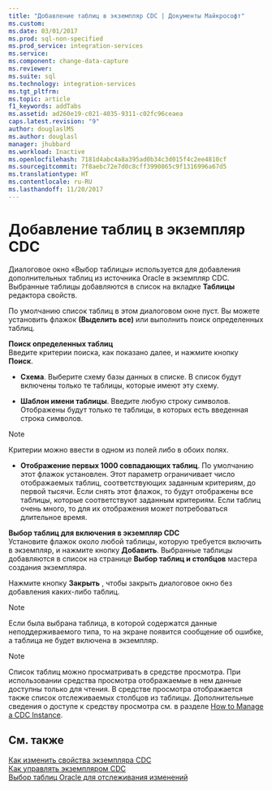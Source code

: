 ```yaml
---
title: "Добавление таблиц в экземпляр CDC | Документы Майкрософт"
ms.custom: 
ms.date: 03/01/2017
ms.prod: sql-non-specified
ms.prod_service: integration-services
ms.service: 
ms.component: change-data-capture
ms.reviewer: 
ms.suite: sql
ms.technology: integration-services
ms.tgt_pltfrm: 
ms.topic: article
f1_keywords: addTabs
ms.assetid: ad260e19-c021-4035-9311-c02fc96ceaea
caps.latest.revision: "9"
author: douglaslMS
ms.author: douglasl
manager: jhubbard
ms.workload: Inactive
ms.openlocfilehash: 7181d4abc4a8a395ad0b34c3d015f4c2ee4810cf
ms.sourcegitcommit: 7f8aebc72e7d0c8cff3990865c9f1316996a67d5
ms.translationtype: HT
ms.contentlocale: ru-RU
ms.lasthandoff: 11/20/2017
---
```

# <a name="add-tables-to-a-cdc-instance"></a>Добавление таблиц в экземпляр CDC
  Диалоговое окно «Выбор таблицы» используется для добавления дополнительных таблиц из источника Oracle в экземпляр CDC. Выбранные таблицы добавляются в список на вкладке **Таблицы** редактора свойств.  
  
 По умолчанию список таблиц в этом диалоговом окне пуст. Вы можете установить флажок **(Выделить все)** или выполнить поиск определенных таблиц.  
  
 **Поиск определенных таблиц**  
 Введите критерии поиска, как показано далее, и нажмите кнопку **Поиск**.  
  
-   **Схема**. Выберите схему базы данных в списке. В список будут включены только те таблицы, которые имеют эту схему.  
  
-   **Шаблон имени таблицы**. Введите любую строку символов. Отображены будут только те таблицы, в которых есть введенная строка символов.  
  
> [!NOTE]  
>  Критерии можно ввести в одном из полей либо в обоих полях.  
  
-   **Отображение первых 1000 совпадающих таблиц**. По умолчанию этот флажок установлен. Этот параметр ограничивает число отображаемых таблиц, соответствующих заданным критериям, до первой тысячи. Если снять этот флажок, то будут отображены все таблицы, которые соответствуют заданным критериям. Если таблиц очень много, то для их отображения может потребоваться длительное время.  
  
 **Выбор таблиц для включения в экземпляр CDC**  
 Установите флажок около любой таблицы, которую требуется включить в экземпляр, и нажмите кнопку **Добавить**. Выбранные таблицы добавляются в список на странице **Выбор таблиц и столбцов** мастера создания экземпляра.  
  
 Нажмите кнопку **Закрыть** , чтобы закрыть диалоговое окно без добавления каких-либо таблиц.  
  
> [!NOTE]  
>  Если была выбрана таблица, в которой содержатся данные неподдерживаемого типа, то на экране появится сообщение об ошибке, а таблица не будет включена в экземпляр.  
  
> [!NOTE]  
>  Список таблиц можно просматривать в средстве просмотра. При использовании средства просмотра отображаемые в нем данные доступны только для чтения. В средстве просмотра отображается также список отслеживаемых столбцов из таблицы. Дополнительные сведения о доступе к средству просмотра см. в разделе [How to Manage a CDC Instance](../../integration-services/change-data-capture/how-to-manage-a-cdc-instance.md).  
  
## <a name="see-also"></a>См. также  
 [Как изменить свойства экземпляра CDC](../../integration-services/change-data-capture/how-to-edit-the-cdc-instance-properties.md)   
 [Как управлять экземпляром CDC](../../integration-services/change-data-capture/how-to-manage-a-cdc-instance.md)   
 [Выбор таблиц Oracle для отслеживания изменений](../../integration-services/change-data-capture/select-oracle-tables-for-capturing-changes.md)  
  
  

